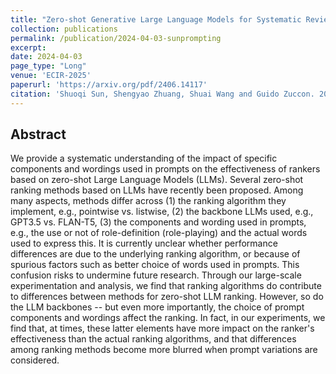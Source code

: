 ```yaml
---
title: "Zero-shot Generative Large Language Models for Systematic Review Screening Automation"
collection: publications
permalink: /publication/2024-04-03-sunprompting
excerpt: 
date: 2024-04-03
page_type: "Long"
venue: 'ECIR-2025'
paperurl: 'https://arxiv.org/pdf/2406.14117'
citation: 'Shuoqi Sun, Shengyao Zhuang, Shuai Wang and Guido Zuccon. 2024. Zero-shot Generative Large Language Models for Systematic Review Screening Automation. (Accepted in ECIR 2025).'
---
```

## Abstract
We provide a systematic understanding of the impact of specific components and wordings used in prompts on the effectiveness of rankers based on zero-shot Large Language Models (LLMs). Several zero-shot ranking methods based on LLMs have recently been proposed. Among many aspects, methods differ across (1) the ranking algorithm they implement, e.g., pointwise vs. listwise, (2) the backbone LLMs used, e.g., GPT3.5 vs. FLAN-T5, (3) the components and wording used in prompts, e.g., the use or not of role-definition (role-playing) and the actual words used to express this. It is currently unclear whether performance differences are due to the underlying ranking algorithm, or because of spurious factors such as better choice of words used in prompts. This confusion risks to undermine future research. Through our large-scale experimentation and analysis, we find that ranking algorithms do contribute to differences between methods for zero-shot LLM ranking. However, so do the LLM backbones -- but even more importantly, the choice of prompt components and wordings affect the ranking. In fact, in our experiments, we find that, at times, these latter elements have more impact on the ranker's effectiveness than the actual ranking algorithms, and that differences among ranking methods become more blurred when prompt variations are considered.